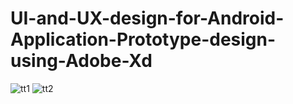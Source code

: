 # UI-and-UX-design-for-Android-Application-Prototype-design-using-Adobe-Xd

![tt1](https://user-images.githubusercontent.com/74258853/120903107-06530500-c666-11eb-929c-4298801f9a92.JPG)
![tt2](https://user-images.githubusercontent.com/74258853/120903113-0eab4000-c666-11eb-8c1a-eb77e8123c6d.JPG)


